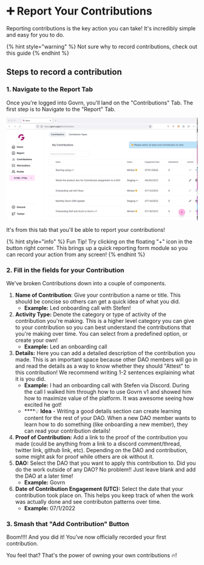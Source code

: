 # ➕ Report Your Contributions

Reporting contributions is the key action you can take!  It's incredibly simple and easy for you to do.

{% hint style="warning" %}
Not sure why to record contributions, check out this guide
{% endhint %}

## Steps to record a contribution

### 1. Navigate to the Report Tab

Once you're logged into Govrn, you'll land on the "Contributions" Tab.  The first step is to Navigate to the "Report" Tab.

![](<../.gitbook/assets/Navigate to the record tab (1).gif>)

It's from this tab that you'll be able to report your contributions!

{% hint style="info" %}
Fun Tip!  Try clicking on the floating "+" icon in the button right corner.  This brings up a quick reporting form module so you can record your action from any screen!
{% endhint %}

### 2. Fill in the fields for your Contribution

We've broken Contributions down into a couple of components.

1. **Name of Contribution**:  Give your contribution a name or title.  This should be concise so others can get a quick idea of what you did. &#x20;
   * **Example:** Led onboarding call with Stefen!
2. **Activity Type:**  Denote the category or type of activity of the contribution you're making.  This is a higher level category you can give to your contribution so you can best understand the contributions that you're making over time.  You can select from a predefined option, or create your own!
   * **Example:**  Led an onboarding call
3. **Details:**  Here you can add a detailed description of the contribution you made.  This is an important space because other DAO members will go in and read the details as a way to know whether they should "Attest" to this contribution!  We recommend writing 1-2 sentences explaining what it is you did.
   * **Example:**  I had an onboarding call with Stefen via Discord.  During the call I walked him through how to use Govrn v1 and showed him how to maximize value of the platform.  It was awesome seeing how excited he got!
   * ****:bulb: **Idea** - Writing a good details section can create learning content for the rest of your DAO.  When a new DAO member wants to learn how to do something (like onboarding a new member), they can read your contribution details!
4. **Proof of Contribution:**  Add a link to the proof of the contribution you made (could be anything from a link to a discord comment/thread, twitter link, github link, etc).  Depending on the DAO and contribution, some might ask for proof while others are ok without it.
5. **DAO:**  Select the DAO that you want to apply this contribution to.  Did you do the work outside of any DAO?  No problem!!  Just leave blank and add the DAO at a later time!
   * **Example:**  Govrn
6. **Date of Contribution Engagement (UTC):**  Select the date that your contribution took place on.  This helps you keep track of when the work was actually done and see contributon patterns over time.
   * **Example:**  07/1/2022&#x20;

### 3.  Smash that "Add Contribution" Button

Boom!!!! And you did it!  You've now officially recorded your first contribution.

You feel that?  That's the power of owning your own contributions 🔥!
